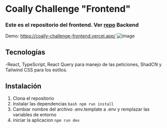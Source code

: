 # Coally Challenge "Frontend"
### Este es el repositorio del frontend. Ver [repo](https://github.com/Joaquin-Bianchi/Coally-Challenge-Backend) Backend

Demo: https://coally-challenge-frontend.vercel.app/
![image](https://github.com/user-attachments/assets/b91d78ee-5cc5-4d53-ae6d-c66271d19f7d)


## Tecnologías

-React, TypeScript, React Query para manejo de las peticiones, ShadCN y Tailwind CSS para los estilos.


## Instalación

1. Clona el repositorio
2. Instalar las dependencias `bash npm run install `
3. Cambiar nombre del archivo  .env.template  a .env y remplazar las variables de entorno 
4. iniciar la aplicacion `npm run dev `

